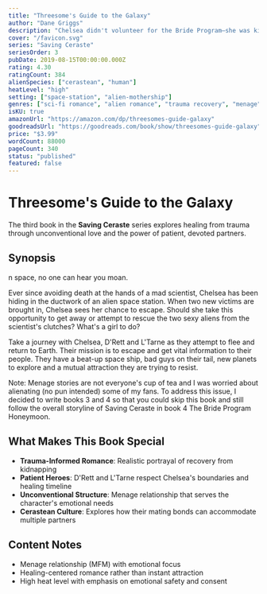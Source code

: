 ```yaml
---
title: "Threesome's Guide to the Galaxy"
author: "Dane Griggs"
description: "Chelsea didn't volunteer for the Bride Program—she was kidnapped by evil gray aliens and escaped. Now she's learning to trust again with the help of D'Rett and L'Tarne, two nest bonded Cerasteans who prove that sometimes healing requires extra love, patience, and understanding."
cover: "/favicon.svg"
series: "Saving Ceraste"
seriesOrder: 3
pubDate: 2019-08-15T00:00:00.000Z
rating: 4.30
ratingCount: 384
alienSpecies: ["cerastean", "human"]
heatLevel: "high"
setting: ["space-station", "alien-mothership"]
genres: ["sci-fi romance", "alien romance", "trauma recovery", "menage"]
isKU: true
amazonUrl: "https://amazon.com/dp/threesomes-guide-galaxy"
goodreadsUrl: "https://goodreads.com/book/show/threesomes-guide-galaxy"
price: "$3.99"
wordCount: 88000
pageCount: 340
status: "published"
featured: false
---
```


# Threesome's Guide to the Galaxy

The third book in the **Saving Ceraste** series explores healing from trauma through unconventional love and the power of patient, devoted partners.

## Synopsis

n space, no one can hear you moan.

Ever since avoiding death at the hands of a mad scientist, Chelsea has been hiding in the ductwork of an alien space station. When two new victims are brought in, Chelsea sees her chance to escape. Should she take this opportunity to get away or attempt to rescue the two sexy aliens from the scientist's clutches? What's a girl to do?

Take a journey with Chelsea, D'Rett and L'Tarne as they attempt to flee and return to Earth. Their mission is to escape and get vital information to their people. They have a beat-up space ship, bad guys on their tail, new planets to explore and a mutual attraction they are trying to resist.

Note: Menage stories are not everyone's cup of tea and I was worried about alienating (no pun intended) some of my fans. To address this issue, I decided to write books 3 and 4 so that you could skip this book and still follow the overall storyline of Saving Ceraste in book 4 The Bride Program Honeymoon.

## What Makes This Book Special

- **Trauma-Informed Romance**: Realistic portrayal of recovery from kidnapping
- **Patient Heroes**: D'Rett and L'Tarne respect Chelsea's boundaries and healing timeline
- **Unconventional Structure**: Menage relationship that serves the character's emotional needs
- **Cerastean Culture**: Explores how their mating bonds can accommodate multiple partners

## Content Notes

- Menage relationship (MFM) with emotional focus
- Healing-centered romance rather than instant attraction
- High heat level with emphasis on emotional safety and consent